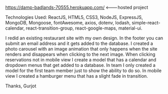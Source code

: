 https://damp-badlands-70555.herokuapp.com/ <---hosted project


Technologies Used: ReactJS, HTML5, CSS3, NodeJS, ExpressJS, MongoDB, Mongoose, fontAwesome, axios, dotenv, lodash, simple-react-calendar, react-transition-group, react-google-maps, material-ui.

I redid an existing restaurant site with my own design. In the footer you can submit an email address and it gets added to the database. I created a photo carousel with an image animation that only happens when the site renders and disappears when clicking to the next image. When clicking reservations not in mobile view I create a model that has a calendar and dropdown menus that get added to a database. In team I only created a model for the first team member just to show the ability to do so. In mobile view I created a hamburger menu that has a slight fade in transition.

Thanks,
Gurjot

